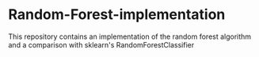 # Random-Forest-implementation

This repository contains an implementation of the random forest algorithm and a comparison with sklearn's RandomForestClassifier
